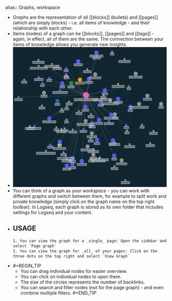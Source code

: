 alias:: Graphs, workspace

- _Graphs_ are the representation of all [[blocks]] (bullets) and [[pages]] (which are simply blocks) - i.e. all items of knowledge - and their relationship with each other.
- Items (nodes) of a graph can be [[blocks]], [[pages]] and [[tags]] - again, in effect, all of them are the same. The connection between your items of knowledge allows you generate new insights.
- ![image.png](../assets/image_1627833432939_0.png)
- You can think of a graph as your _workspace_ - you can work with different graphs and switch between them, for example to split work and private knowledge (simply click on the graph name on the top right toolbar). In Logseq, each graph is stored as its own folder that includes settings for Logseq and your content.
- **USAGE**
	-
	  1. You can view the graph for a _single_ page: Open the sidebar and select `Page graph`
	  1. You can view the graph for _all_ of your pages: Click on the three dots on the top right and select `View Graph`
-
  #+BEGIN_TIP
  * You can drag individual nodes for easier overview.
  * You can click on individual nodes to open them.
  * The size of the circles represents the number of backlinks.
  * You can search and filter nodes (not for the page graph) - and even combine multiple filters.
  #+END_TIP